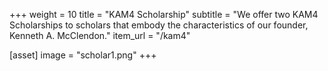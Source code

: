 +++
weight = 10
title = "KAM4 Scholarship"
subtitle = "We offer two KAM4 Scholarships to scholars that embody the characteristics of our founder, Kenneth A. McClendon."
item_url = "/kam4" 

[asset]
  image = "scholar1.png"
+++
